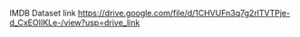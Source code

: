 IMDB Dataset link 
https://drive.google.com/file/d/1CHVUFn3q7g2rlTVTPje-d_CxEOIIKLe-/view?usp=drive_link
